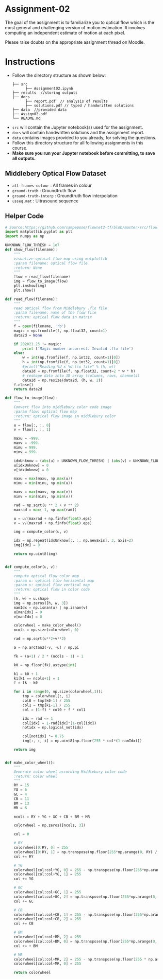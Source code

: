 

# Assignment-02

The goal of the assignment is to familiarize you to optical flow which is the most general and challenging version
of motion estimation. It involves computing an independent estimate of motion at each pixel.

Please raise doubts on the appropriate assignment thread on Moodle.

# Instructions

-   Follow the directory structure as shown below:
    ```
    ├── src
          ├── Assignment02.ipynb
    ├── results  //storing outputs
    ├── docs
          ├── report.pdf  // analysis of results
          ├── solutions.pdf // typed / handwritten solutions
    ├── data  //provided data
    ├── Assign02.pdf
    └── README.md
    ```
-   `src` will contain the Jupyter notebook(s) used for the assignment.
-   `docs` will contain handwritten solutions and the assignment report.
-   `data` contains images provided to you already, for solving the questions.
-   Follow this directory structure for all following assignments in this course.
-   **Make sure you run your Jupyter notebook before committing, to save all outputs.**

## Middlebery Optical Flow Dataset

-   `all-frames-colour` : All frames in colour
-   `ground-truth` : Groundtruth flow
-   `ground-truth-interp` : Groundtruth flow interpolation
-   `usseq.mat` : Ultrasound sequence

## Helper Code

```python
# Source:https://github.com/sampepose/flownet2-tf/blob/master/src/flowlib.py
import matplotlib.pyplot as plt
import numpy as np

UNKNOWN_FLOW_THRESH = 1e7
def show_flow(filename):
    """
    visualize optical flow map using matplotlib
    :param filename: optical flow file
    :return: None
    """
    flow = read_flow(filename)
    img = flow_to_image(flow)
    plt.imshow(img)
    plt.show()

def read_flow(filename):
    """
    read optical flow from Middlebury .flo file
    :param filename: name of the flow file
    :return: optical flow data in matrix
    """
    f = open(filename, 'rb')
    magic = np.fromfile(f, np.float32, count=1)
    data2d = None

    if 202021.25 != magic:
        print ('Magic number incorrect. Invalid .flo file')
    else:
        w = int(np.fromfile(f, np.int32, count=1)[0])
        h = int(np.fromfile(f, np.int32, count=1)[0])
        #print("Reading %d x %d flo file" % (h, w))
        data2d = np.fromfile(f, np.float32, count=2 * w * h)
        # reshape data into 3D array (columns, rows, channels)
        data2d = np.resize(data2d, (h, w, 2))
    f.close()
    return data2d

def flow_to_image(flow):
    """
    Convert flow into middlebury color code image
    :param flow: optical flow map
    :return: optical flow image in middlebury color
    """
    u = flow[:, :, 0]
    v = flow[:, :, 1]

    maxu = -999.
    maxv = -999.
    minu = 999.
    minv = 999.

    idxUnknow = (abs(u) > UNKNOWN_FLOW_THRESH) | (abs(v) > UNKNOWN_FLOW_THRESH)
    u[idxUnknow] = 0
    v[idxUnknow] = 0

    maxu = max(maxu, np.max(u))
    minu = min(minu, np.min(u))

    maxv = max(maxv, np.max(v))
    minv = min(minv, np.min(v))

    rad = np.sqrt(u ** 2 + v ** 2)
    maxrad = max(-1, np.max(rad))

    u = u/(maxrad + np.finfo(float).eps)
    v = v/(maxrad + np.finfo(float).eps)

    img = compute_color(u, v)

    idx = np.repeat(idxUnknow[:, :, np.newaxis], 3, axis=2)
    img[idx] = 0

    return np.uint8(img)


def compute_color(u, v):
    """
    compute optical flow color map
    :param u: optical flow horizontal map
    :param v: optical flow vertical map
    :return: optical flow in color code
    """
    [h, w] = u.shape
    img = np.zeros([h, w, 3])
    nanIdx = np.isnan(u) | np.isnan(v)
    u[nanIdx] = 0
    v[nanIdx] = 0

    colorwheel = make_color_wheel()
    ncols = np.size(colorwheel, 0)

    rad = np.sqrt(u**2+v**2)

    a = np.arctan2(-v, -u) / np.pi

    fk = (a+1) / 2 * (ncols - 1) + 1

    k0 = np.floor(fk).astype(int)

    k1 = k0 + 1
    k1[k1 == ncols+1] = 1
    f = fk - k0

    for i in range(0, np.size(colorwheel,1)):
        tmp = colorwheel[:, i]
        col0 = tmp[k0-1] / 255
        col1 = tmp[k1-1] / 255
        col = (1-f) * col0 + f * col1

        idx = rad <= 1
        col[idx] = 1-rad[idx]*(1-col[idx])
        notidx = np.logical_not(idx)

        col[notidx] *= 0.75
        img[:, :, i] = np.uint8(np.floor(255 * col*(1-nanIdx)))

    return img


def make_color_wheel():
    """
    Generate color wheel according Middlebury color code
    :return: Color wheel
    """
    RY = 15
    YG = 6
    GC = 4
    CB = 11
    BM = 13
    MR = 6

    ncols = RY + YG + GC + CB + BM + MR

    colorwheel = np.zeros([ncols, 3])

    col = 0

    # RY
    colorwheel[0:RY, 0] = 255
    colorwheel[0:RY, 1] = np.transpose(np.floor(255*np.arange(0, RY) / RY))
    col += RY

    # YG
    colorwheel[col:col+YG, 0] = 255 - np.transpose(np.floor(255*np.arange(0, YG) / YG))
    colorwheel[col:col+YG, 1] = 255
    col += YG

    # GC
    colorwheel[col:col+GC, 1] = 255
    colorwheel[col:col+GC, 2] = np.transpose(np.floor(255*np.arange(0, GC) / GC))
    col += GC

    # CB
    colorwheel[col:col+CB, 1] = 255 - np.transpose(np.floor(255*np.arange(0, CB) / CB))
    colorwheel[col:col+CB, 2] = 255
    col += CB

    # BM
    colorwheel[col:col+BM, 2] = 255
    colorwheel[col:col+BM, 0] = np.transpose(np.floor(255*np.arange(0, BM) / BM))
    col += + BM

    # MR
    colorwheel[col:col+MR, 2] = 255 - np.transpose(np.floor(255 * np.arange(0, MR) / MR))
    colorwheel[col:col+MR, 0] = 255

    return colorwheel
```

